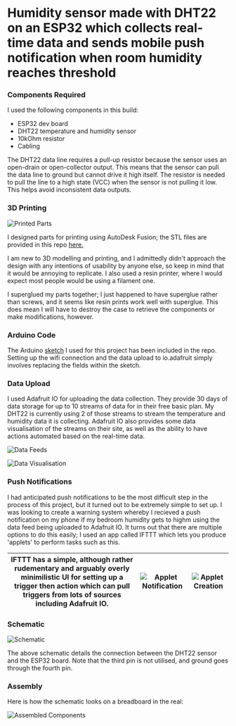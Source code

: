 # Humidity sensor made with DHT22 on an ESP32 which collects real-time data and sends mobile push notification when room humidity reaches threshold

### Components Required

I used the following components in this build:
- ESP32 dev board
- DHT22 temperature and humidity sensor
- 10kOhm resistor
- Cabling

The DHT22 data line requires a pull-up resistor because the sensor uses an open-drain or open-collector output. This means that the sensor can pull the data line to ground but cannot drive it high itself. The resistor is needed to pull the line to a high state (VCC) when the sensor is not pulling it low. This helps avoid inconsistent data outputs.

### 3D Printing
![Printed Parts](https://i.imgur.com/pD0fAVj.jpg)

I designed parts for printing using AutoDesk Fusion; the STL files are provided in this repo [here.](https://github.com/richmulvany/deej/tree/master/stl)

I am new to 3D modelling and printing, and I admittedly didn't approach the design with any intentions of usability by anyone else, so keep in mind that it would be annoying to replicate. I also used a resin printer, where I would expect most people would be using a filament one. 

I superglued my parts together; I just happened to have superglue rather than screws, and it seems like resin prints work well with superglue. This does mean I will have to destroy the case to retrieve the components or make modifications, however. 

### Arduino Code

The Arduino [sketch](https://github.com/richmulvany/deej/tree/master/Arduino/mixer_sketch) I used for this project has been included in the repo. Setting up the wifi connection and the data upload to io.adafruit simply involves replacing the fields within the sketch. 

### Data Upload

I used Adafruit IO for uploading the data collection. They provide 30 days of data storage for up to 10 streams of data for in their free basic plan. My DHT22 is currently using 2 of those streams to stream the temperature and humidity data it is collecting. Adafruit IO also provides some data visualisation of the streams on their site, as well as the ability to have actions automated based on the real-time data. 

![Data Feeds](https://i.imgur.com/1gKBF6E.png)

![Data Visualisation](https://i.imgur.com/OAueMAA.png)

### Push Notifications

I had anticipated push notifications to be the most difficult step in the process of this project, but it turned out to be extremely simple to set up. I was looking to create a warning system whereby I recieved a push notification on my phone if my bedroom humidity gets to highm using the data feed being uploaded to Adafruit IO. It turns out that there are multiple options to do this easily; I used an app called IFTTT which lets you produce 'applets' to perform tasks such as this. 

|IFTTT has a simple, although rather rudementary and arguably overly minimilistic UI for setting up a trigger then action which can pull triggers from lots of sources including Adafruit IO.|![Applet Notification](https://i.imgur.com/BplXoob.png)|![Applet Creation](https://i.imgur.com/cqKTodE.png)|
|--|--|--|

### Schematic

![Schematic](https://i0.wp.com/randomnerdtutorials.com/wp-content/uploads/2019/04/dht_esp32_bb.png?w=714&quality=100&strip=all&ssl=1)

The above schematic details the connection between the DHT22 sensor and the ESP32 board. Note that the third pin is not utilised, and ground goes through the fourth pin. 

### Assembly

Here is how the schematic looks on a breadboard in the real:

![Assembled Components](https://i.imgur.com/axD5lwk.jpg) 


